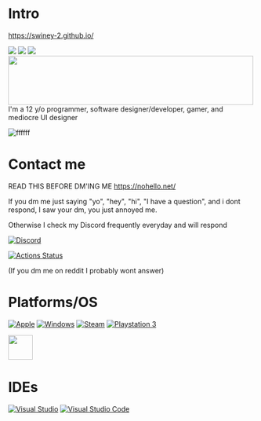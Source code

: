# Intro

https://swiney-2.github.io/

<img src="https://readme-typing-svg.herokuapp.com?lines=Hey,+I'm+swiney2">
<img src="https://readme-typing-svg.herokuapp.com?lines=Bad+at+code">
<img src="https://readme-typing-svg.herokuapp.com?lines=uhhh">
<img src="https://c.tenor.com/6AD7XiQE57YAAAAM/family-guy-dance.gif" width="500" height="100">
I'm a 12 y/o programmer, software designer/developer, gamer, and mediocre UI designer
























































![ffffff](https://komarev.com/ghpvc/?username=ShootFirstAskQuestionsLater)

# Contact me

READ THIS BEFORE DM'ING ME
https://nohello.net/

If you dm me just saying "yo", "hey", "hi", "I have a question", and i dont respond, I saw your dm, you just annoyed me.

Otherwise I check my Discord frequently everyday and will respond 

[![Discord](https://img.shields.io/badge/%3CServer%3E-%237289DA.svg?style=for-the-badge&logo=discord&logoColor=white)](https://discord.com/users/722352004470407168)

[![Actions Status](https://img.shields.io/badge/Reddit-FF4500?style=for-the-badge&logo=reddit&logoColor=white)](https://reddit.com/u/swiney2)

(If you dm me on reddit I probably wont answer)

# Platforms/OS

[![Apple](https://img.shields.io/badge/Apple-%23000000.svg?style=for-the-badge&logo=apple&logoColor=white)](https://apple.com/) [![Windows](https://img.shields.io/badge/Windows-0078D6?style=for-the-badge&logo=windows&logoColor=white)](https://www.microsoft.com/en-us/windows/) [![Steam](https://img.shields.io/badge/steam-%23000000.svg?style=for-the-badge&logo=steam&logoColor=white)](https://steamcommunity.com/) 	[![Playstation 3](https://img.shields.io/badge/Playstation%203-003791?style=for-the-badge&logo=playstation-3&logoColor=white)](https://www.playstation.com/en-us/)

<img src="https://cdn.pixabay.com/photo/2014/11/30/14/11/cat-551554__480.jpg" width="50">


# IDEs

[![Visual Studio](https://img.shields.io/badge/Visual%20Studio-5C2D91.svg?style=for-the-badge&logo=visual-studio&logoColor=white)](https://visualstudio.microsoft.com/)  [![Visual Studio Code](https://img.shields.io/badge/Visual%20Studio%20Code-0078d7.svg?style=for-the-badge&logo=visual-studio-code&logoColor=white)](https://code.visualstudio.com/)

